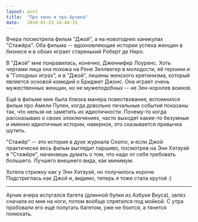 ```yaml
---
layout: post
title:  "Про кино и про Арчика"
date:   2016-01-23 14:44:15
---
```


Вчера посмотрела фильм "Джой", а на новогодних каникулах "Стажёра". Оба фильма -- вдохновляющие истории успеха женщин в бизнесе и в обоих играет старенький Роберт де Ниро.

В "Джой" мне понравилась, конечно, Дженнифер Лоуренс. Хоть чертами лица она похожа на Рене Зеллвегер в молодости, её героини и в "Голодных играх", и в "Джой", лишены женского кретинизма, который является основой комедий о Бриджет Джонс. Она играет очень мужественных женщин, но не мужеподобных -- не Зен-королев воинов.

Ещё в фильме мне была близка манера повествования, вспомнился фильм про Амели Пулен, когда довольно печальные события показаны так, что нельзя не заметить их идиотичности. Почему-то когда рассказываю о своих злоключениях, часто выходят какие-то безумные и именно идиотичные истории, наверное, это сказывается привычка шутить.

"Стажёр" -- это история в духе журнала Cosmo, и если Джой практически весь фильм выглядит паршиво, посмотрев на Энн Хэтэуэй в "Стажёре", начинаешь думать о том, что надо от себя требовать большего. Лучшего внешнего вида, как минимум.

Хотела стрижку как у Энн Хэтэуэй, но получилось короче. Подстриглась как Джой и, видимо, теперь я тоже стала крутой :)

***

Арчик вчера испугался багета (длинной булки из Азбуки Вкуса), залез сначала ко мне на ноги, потом вообще спрятался под мойкой. С утра пробовали его ещё попугать багетом, уже не боится, а тянется понюхать.




